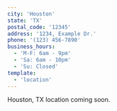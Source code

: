 ```yaml
---
city: 'Houston'
state: 'TX'
postal_code: '12345'
address: '1234, Example Dr.'
phone: '(123) 456-7890'
business_hours:
  - 'M-F: 6am - 9pm'
  - 'Sa: 6am - 10pm'
  - 'Su: Closed'
template:
  - 'location' 
---
```


Houston, TX location coming soon.